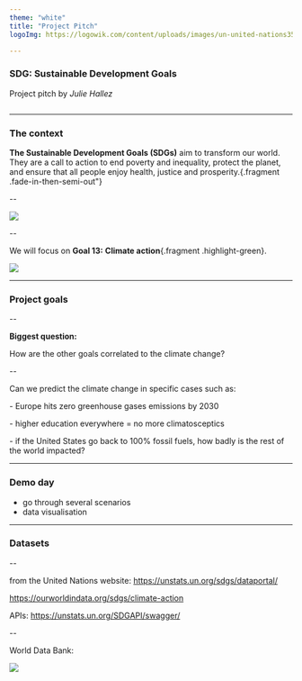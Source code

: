 ```yaml
---
theme: "white"
title: "Project Pitch"
logoImg: https://logowik.com/content/uploads/images/un-united-nations3511.logowik.com.webp

---
```



### SDG: Sustainable Development Goals

Project pitch by *Julie Hallez*

<a><img width="200" data-src="https://www.lewagon.com/assets/v4/logo-lewagon-9c19fb39a748cd3b1f49059ce0dc6c0dfc4cc2447d5a9a3e01bd2d5a214faf3c.svg"></a>

---

### The context

**The Sustainable Development Goals (SDGs)** aim to transform our world. They are a call to action to end poverty and inequality, protect the planet, and ensure that all people enjoy health, justice and prosperity.{.fragment .fade-in-then-semi-out"}

--

![](https://www.ces.de/wp-content/uploads/sdg-61.jpg)

--

We will focus on **Goal 13:** **Climate action**{.fragment .highlight-green}.

![](./images/13-climate-action.png)

---

### Project goals

--

**Biggest question:**

How are the other goals correlated to the climate change?

--

Can we predict the climate change in specific cases such as:

<span class="fragment">- Europe hits zero greenhouse gases emissions by 2030</span>

<span class="fragment">- higher education everywhere = no more climatosceptics</span>

<span class="fragment">- if the United States go back to 100% fossil fuels, how badly is the rest of the world impacted?</span>


---

### Demo day

- go through several scenarios
- data visualisation

---

### Datasets

--

from the United Nations website: https://unstats.un.org/sdgs/dataportal/

https://ourworldindata.org/sdgs/climate-action


APIs: https://unstats.un.org/SDGAPI/swagger/

--

World Data Bank:

![](./images/worlddata-bank-screenshot.png)
